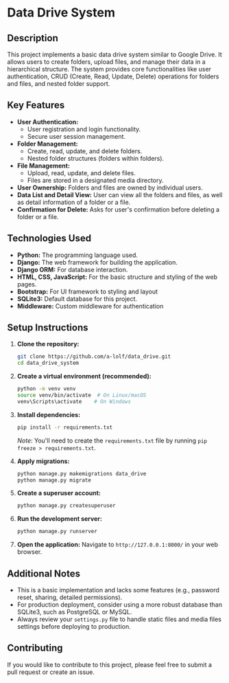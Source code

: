 # Data Drive System

## Description

This project implements a basic data drive system similar to Google Drive. It allows users to create folders, upload files, and manage their data in a hierarchical structure. The system provides core functionalities like user authentication, CRUD (Create, Read, Update, Delete) operations for folders and files, and nested folder support.

## Key Features

*   **User Authentication:**
    *   User registration and login functionality.
    *   Secure user session management.
*   **Folder Management:**
    *   Create, read, update, and delete folders.
    *   Nested folder structures (folders within folders).
*   **File Management:**
    *   Upload, read, update, and delete files.
    *   Files are stored in a designated media directory.
*   **User Ownership:** Folders and files are owned by individual users.
*  **Data List and Detail View:** User can view all the folders and files, as well as detail information of a folder or a file.
*   **Confirmation for Delete:** Asks for user's confirmation before deleting a folder or a file.

## Technologies Used

*   **Python:** The programming language used.
*   **Django:** The web framework for building the application.
*   **Django ORM:** For database interaction.
*   **HTML, CSS, JavaScript:** For the basic structure and styling of the web pages.
*   **Bootstrap:** For UI framework to styling and layout
*   **SQLite3:** Default database for this project.
*   **Middleware:** Custom middleware for authentication

## Setup Instructions

1.  **Clone the repository:**

    ```bash
    git clone https://github.com/a-lolf/data_drive.git
    cd data_drive_system
    ```

2.  **Create a virtual environment (recommended):**

    ```bash
    python -m venv venv
    source venv/bin/activate  # On Linux/macOS
    venv\Scripts\activate    # On Windows
    ```

3.  **Install dependencies:**

    ```bash
    pip install -r requirements.txt
    ```

    *Note*: You'll need to create the `requirements.txt` file by running `pip freeze > requirements.txt`.

4.  **Apply migrations:**

    ```bash
    python manage.py makemigrations data_drive
    python manage.py migrate
    ```

5.  **Create a superuser account:**

    ```bash
    python manage.py createsuperuser
    ```

6.  **Run the development server:**

    ```bash
    python manage.py runserver
    ```

7.  **Open the application:** Navigate to `http://127.0.0.1:8000/` in your web browser.


## Additional Notes

*   This is a basic implementation and lacks some features (e.g., password reset, sharing, detailed permissions).
*   For production deployment, consider using a more robust database than SQLite3, such as PostgreSQL or MySQL.
*   Always review your `settings.py` file to handle static files and media files settings before deploying to production.

## Contributing

If you would like to contribute to this project, please feel free to submit a pull request or create an issue.
